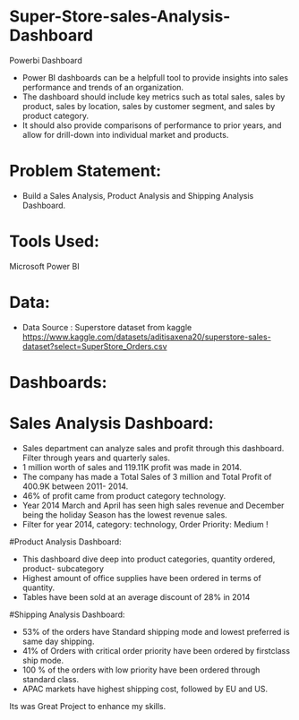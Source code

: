 # Super-Store-sales-Analysis-Dashboard
Powerbi Dashboard 

* Power BI dashboards can be a helpfull tool to provide insights into sales performance and trends of an organization.
* The dashboard should include key metrics such as total sales, sales by product, sales by location, sales by customer segment, and sales by product category.
* It should also provide comparisons of performance to prior years, and allow for drill-down into individual market and products.

# Problem Statement:

* Build a Sales Analysis, Product Analysis and Shipping Analysis Dashboard.

# Tools Used:
Microsoft Power BI

# Data:
* Data Source : Superstore dataset from kaggle
  https://www.kaggle.com/datasets/aditisaxena20/superstore-sales-dataset?select=SuperStore_Orders.csv

# Dashboards:

# Sales Analysis Dashboard:
 * Sales department can analyze sales and profit through this dashboard. Filter through years and quarterly sales.
 * 1 million worth of sales and 119.11K profit was made in 2014.
 * The company has made a Total Sales of 3 million and Total Profit of 400.9K between 2011- 2014.
 * 46% of profit came from product category technology.
 * Year 2014 March and April has seen high sales revenue and December being the holiday Season has the lowest revenue sales.
 * Filter for year 2014, category: technology, Order Priority: Medium !

#Product Analysis Dashboard:
 * This dashboard dive deep into product categories, quantity ordered, product- subcategory
 * Highest amount of office supplies have been ordered in terms of quantity.
 * Tables have been sold at an average discount of 28% in 2014

#Shipping Analysis Dashboard:
  * 53% of the orders have Standard shipping mode and lowest preferred is same day shipping.
  * 41% of Orders with critical order priority have been ordered by firstclass ship mode.
  * 100 % of the orders with low priority have been ordered through standard class.
  * APAC markets have highest shipping cost, followed by EU and US.

Its was Great Project to enhance my skills.




